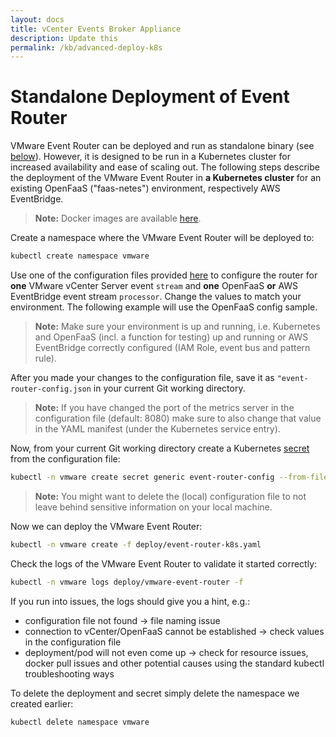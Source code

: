 ```yaml
---
layout: docs
title: vCenter Events Broker Appliance
description: Update this
permalink: /kb/advanced-deploy-k8s
---
```


# Standalone Deployment of Event Router
VMware Event Router can be deployed and run as standalone binary (see [below](#build-from-source)). However, it is designed to be run in a Kubernetes cluster for increased availability and ease of scaling out. The following steps describe the deployment of the VMware Event Router in **a Kubernetes cluster** for an existing OpenFaaS ("faas-netes") environment, respectively AWS EventBridge.

> **Note:** Docker images are available [here](https://hub.docker.com/r/vmware/veba-event-router).

Create a namespace where the VMware Event Router will be deployed to:

```bash
kubectl create namespace vmware
```

Use one of the configuration files provided [here](deploy/) to configure the router for **one** VMware vCenter Server event `stream` and **one** OpenFaaS **or** AWS EventBridge event stream `processor`. Change the values to match your environment. The following example will use the OpenFaaS config sample.

> **Note:** Make sure your environment is up and running, i.e. Kubernetes and OpenFaaS (incl. a function for testing) up and running or AWS EventBridge correctly configured (IAM Role, event bus and pattern rule).

After you made your changes to the configuration file, save it as `"event-router-config.json` in your current Git working directory. 

> **Note:** If you have changed the port of the metrics server in the configuration file (default: 8080) make sure to also change that value in the YAML manifest (under the Kubernetes service entry).

Now, from your current Git working directory create a Kubernetes [secret](https://kubernetes.io/docs/concepts/configuration/secret/) from the configuration file:

```bash
kubectl -n vmware create secret generic event-router-config --from-file=event-router-config.json
```

> **Note:** You might want to delete the (local) configuration file to not leave behind sensitive information on your local machine.

Now we can deploy the VMware Event Router:

```bash
kubectl -n vmware create -f deploy/event-router-k8s.yaml
```

Check the logs of the VMware Event Router to validate it started correctly:

```bash
kubectl -n vmware logs deploy/vmware-event-router -f
```

If you run into issues, the logs should give you a hint, e.g.:

- configuration file not found -> file naming issue
- connection to vCenter/OpenFaaS cannot be established -> check values in the configuration file
- deployment/pod will not even come up -> check for resource issues, docker pull issues and other potential causes using the standard kubectl troubleshooting ways

To delete the deployment and secret simply delete the namespace we created earlier:

```bash
kubectl delete namespace vmware
```